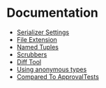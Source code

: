 <!--
GENERATED FILE - DO NOT EDIT
This file was generated by [MarkdownSnippets](https://github.com/SimonCropp/MarkdownSnippets).
Source File: /docs/mdsource/readme.source.md
To change this file edit the source file and then run MarkdownSnippets.
-->

# Documentation

 * [Serializer Settings](serializer-settings.md)
 * [File Extension](file-extension.md)
 * [Named Tuples](named-tuples.md)
 * [Scrubbers](scrubbers.md)
 * [Diff Tool](diff-tool.md)
 * [Using anonymous types](anonymous-types.md)
 * [Compared To ApprovalTests](compared-to-approvaltests.md)
